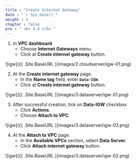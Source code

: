 ```yaml
---
title : "Create Internet Gateway"
date : "`r Sys.Date()`"
weight : 4
chapter : false
pre : " <b> 3.4 </b> "
---
```



1. In **VPC dashboard**
    + Choose **Internet Gateways** menu.
    + Click at **Create internet gateway** button.
  
![igw]({{ .Site.BaseURL }}images/2.cloudserver/igw-01.png)

2. At the **Create internet gateway** page.
    + In the **Name tag** field, enter **`Data-IGW`**.
    + Click at **Create internet gateway** button.
  
![igw]({{ .Site.BaseURL }}images/3.dataserver/igw-01.png)

3. After successful creation, tick on **Data-IGW** checkbox
    + Click **Actions**.
    + Choose **Attach to VPC**.
 
![igw]({{ .Site.BaseURL }}images/3.dataserver/igw-03.png)

4. At the **Attach to VPC** page.
    + In the **Available VPCs** section, select **Data Server**.
    + Click **Attach internet gateway** button.

![igw]({{ .Site.BaseURL }}images/3.dataserver/igw-02.png)